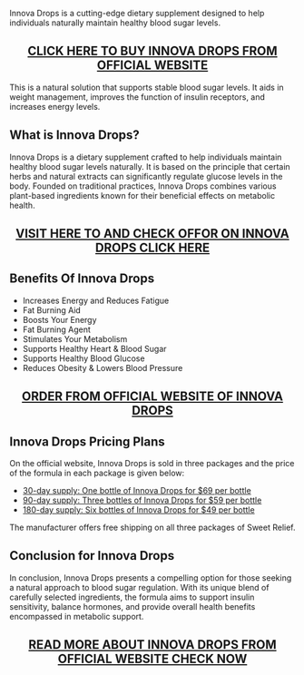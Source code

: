 <p>Innova Drops is a cutting-edge dietary supplement designed to help individuals naturally maintain healthy blood sugar levels.</p>
<h2 style="text-align: center;"><a href="https://sale365day.com/get-innova-drops">CLICK HERE TO BUY INNOVA DROPS FROM OFFICIAL WEBSITE</a></h2>
<p>This is a natural solution that supports stable blood sugar levels. It aids in weight management, improves the function of insulin receptors, and increases energy levels.</p>
<h2 style="text-align: left;">What is Innova Drops?</h2>
<p style="text-align: left;">Innova Drops is a dietary supplement crafted to help individuals maintain healthy blood sugar levels naturally. It is based on the principle that certain herbs and natural extracts can significantly regulate glucose levels in the body. Founded on traditional practices, Innova Drops combines various plant-based ingredients known for their beneficial effects on metabolic health.</p>
<h2 style="text-align: center;"><a href="https://sale365day.com/get-innova-drops">VISIT HERE TO AND CHECK OFFOR ON INNOVA DROPS CLICK HERE</a></h2>
<h2 style="text-align: left;">Benefits Of Innova Drops</h2>
<ul style="text-align: left;">
<li>Increases Energy and Reduces Fatigue</li>
<li>Fat Burning Aid</li>
<li>Boosts Your Energy</li>
<li>Fat Burning Agent</li>
<li>Stimulates Your Metabolism</li>
<li>Supports Healthy Heart &amp; Blood Sugar</li>
<li>Supports Healthy Blood Glucose</li>
<li>Reduces Obesity &amp; Lowers Blood Pressure</li>
</ul>
<h2 style="text-align: center;"><a href="https://sale365day.com/get-innova-drops">ORDER FROM OFFICIAL WEBSITE OF INNOVA DROPS</a></h2>
<h2 style="text-align: left;">Innova Drops Pricing Plans</h2>
<p>On the official website, Innova Drops is sold in three packages and the price of the formula in each package is given below:</p>
<ul style="text-align: left;">
<li><a href="https://sale365day.com/get-innova-drops">30-day supply: One bottle of Innova Drops for $69 per bottle</a></li>
<li><a href="https://sale365day.com/get-innova-drops">90-day supply: Three bottles of Innova Drops for $59 per bottle</a></li>
<li><a href="https://sale365day.com/get-innova-drops">180-day supply: Six bottles of Innova Drops for $49 per bottle</a></li>
</ul>
<p>The manufacturer offers free shipping on all three packages of Sweet Relief.</p>
<h2 style="text-align: left;">Conclusion for Innova Drops</h2>
<p>In conclusion, Innova Drops presents a compelling option for those seeking a natural approach to blood sugar regulation. With its unique blend of carefully selected ingredients, the formula aims to support insulin sensitivity, balance hormones, and provide overall health benefits encompassed in metabolic support.</p>
<h2 style="text-align: center;"><a href="https://sale365day.com/get-innova-drops">READ MORE ABOUT INNOVA DROPS FROM OFFICIAL WEBSITE CHECK NOW</a></h2>
